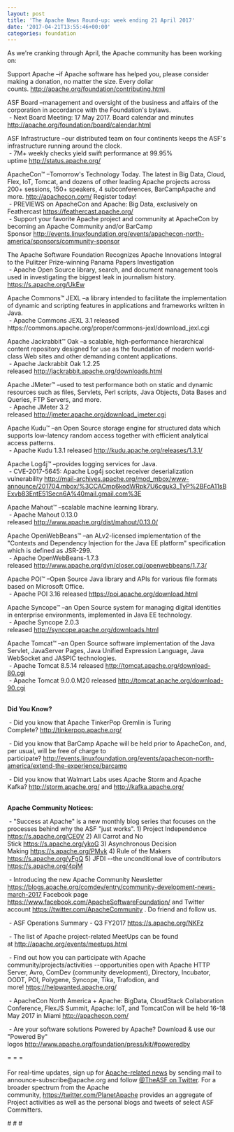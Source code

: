 ```yaml
---
layout: post
title: 'The Apache News Round-up: week ending 21 April 2017'
date: '2017-04-21T13:55:46+00:00'
categories: foundation
---
```

<p>As we're cranking through April, the Apache community has been working on:</p> 
  <p>Support Apache&nbsp;–if Apache software has helped you, please consider making a donation, no matter the size. Every dollar counts.&nbsp;<a href="http://apache.org/foundation/contributing.html">http://apache.org/foundation/contributing.html</a></p> 
  <div> 
    <p>ASF Board –management and oversight of the business and affairs of the corporation in accordance with the Foundation's bylaws.<br />&nbsp;- Next Board Meeting: 17 May 2017. Board calendar and minutes <a href="http://apache.org/foundation/board/calendar.html">http://apache.org/foundation/board/calendar.html</a></p> 
    <p>ASF Infrastructure –our distributed team on four continents keeps the ASF's infrastructure running around the clock.<br />&nbsp;- 7M+ weekly checks yield swift performance at 99.95% uptime&nbsp;<a href="http://status.apache.org/">http://status.apache.org/</a></p> 
  </div> 
  <div> 
    <p><a href="http://status.apache.org/"></a>ApacheCon™ –Tomorrow's Technology Today. The latest in Big Data, Cloud, Flex, IoT, Tomcat, and dozens of other leading Apache projects across 200+ sessions, 150+ speakers, 4 subconferences, BarCampApache and more. <a href="http://apachecon.com/">http://apachecon.com/</a>&nbsp;Register today!<br />&nbsp;- PREVIEWS on ApacheCon and Apache: Big Data, exclusively on Feathercast <a href="https://feathercast.apache.org/">https://feathercast.apache.org/</a><br />&nbsp;- Support your favorite Apache project and community at ApacheCon by becoming an Apache Community and/or BarCamp Sponsor&nbsp;<a href="http://events.linuxfoundation.org/events/apachecon-north-america/sponsors/community-sponsor">http://events.linuxfoundation.org/events/apachecon-north-america/sponsors/community-sponsor</a></p> 
    <p>The Apache Software Foundation Recognizes Apache Innovations Integral to the Pulitzer Prize-winning Panama Papers Investigation<br />&nbsp;- Apache Open Source library, search, and document management tools used in investigating the biggest leak in journalism history. <a href="https://s.apache.org/UkEw">https://s.apache.org/UkEw</a></p> 
    <p>Apache Commons™ JEXL –a library intended to facilitate the implementation of dynamic and scripting features in applications and frameworks written in Java.<br />&nbsp;- Apache Commons JEXL 3.1 released https://commons.apache.org/proper/commons-jexl/download_jexl.cgi&nbsp;</p> 
    <p> </p> 
    <p> </p> 
    <p>Apache Jackrabbit™ Oak –a scalable, high-performance hierarchical content repository designed for use as the foundation of modern world-class Web sites and other demanding content applications.<br />&nbsp;- Apache Jackrabbit Oak 1.2.25 released&nbsp;<a href="http://jackrabbit.apache.org/downloads.html">http://jackrabbit.apache.org/downloads.html</a></p> 
    <p>Apache JMeter™ –used to test performance both on static and dynamic resources such as files, Servlets, Perl scripts, Java Objects, Data Bases and Queries, FTP Servers, and more.<br />&nbsp;- Apache JMeter 3.2 released&nbsp;<a href="http://jmeter.apache.org/download_jmeter.cgi">http://jmeter.apache.org/download_jmeter.cgi</a></p> 
    <p>Apache Kudu™ –an Open Source storage engine for structured data which supports low-latency random access together with efficient analytical access patterns.<br />&nbsp;- Apache Kudu 1.3.1 released&nbsp;<a href="http://kudu.apache.org/releases/1.3.1/">http://kudu.apache.org/releases/1.3.1/</a></p> 
    <p>Apache Log4j™ –provides logging services for Java.<br />&nbsp;-&nbsp;CVE-2017-5645: Apache Log4j socket receiver deserialization vulnerability&nbsp;<a href="http://mail-archives.apache.org/mod_mbox/www-announce/201704.mbox/%3CCACmp6kodWRpk7U6cguk3_TyP%2BFcA11sBExvb83EntE51Secn6A%40mail.gmail.com%3E">http://mail-archives.apache.org/mod_mbox/www-announce/201704.mbox/%3CCACmp6kodWRpk7U6cguk3_TyP%2BFcA11sBExvb83EntE51Secn6A%40mail.gmail.com%3E</a></p> 
    <p>Apache Mahout™ –scalable machine learning library.<br />&nbsp;- Apache Mahout 0.13.0 released&nbsp;<a href="http://www.apache.org/dist/mahout/0.13.0/">http://www.apache.org/dist/mahout/0.13.0/</a></p> 
    <p>Apache OpenWebBeans™ –an ALv2-licensed implementation of the &quot;Contexts and Dependency Injection for the Java EE platform&quot; specification which is defined as JSR-299.<br />&nbsp;- Apache OpenWebBeans-1.7.3 released&nbsp;<a href="http://www.apache.org/dyn/closer.cgi/openwebbeans/1.7.3/">http://www.apache.org/dyn/closer.cgi/openwebbeans/1.7.3/</a></p> 
    <p>Apache POI™ –Open Source Java library and APIs for various file formats based on Microsoft Office.<br />&nbsp;- Apache POI 3.16 released&nbsp;<a href="https://poi.apache.org/download.html">https://poi.apache.org/download.html</a></p> 
    <p>Apache Syncope™ –an Open Source system for managing digital identities in enterprise environments, implemented in Java EE technology.<br />&nbsp;- Apache Syncope 2.0.3 released&nbsp;<a href="http://syncope.apache.org/downloads.html">http://syncope.apache.org/downloads.html</a></p> 
    <p>Apache Tomcat™ –an Open Source software implementation of the Java Servlet, JavaServer Pages, Java Unified Expression Language, Java WebSocket and JASPIC technologies.<br />&nbsp;-&nbsp;Apache Tomcat 8.5.14 released&nbsp;<a href="http://tomcat.apache.org/download-80.cgi">http://tomcat.apache.org/download-80.cgi</a><br />&nbsp;- Apache Tomcat 9.0.0.M20 released&nbsp;<a href="http://tomcat.apache.org/download-90.cgi">http://tomcat.apache.org/download-90.cgi</a></p> 
    <p><strong><br />Did You Know?</strong></p> 
    <p><strong></strong>&nbsp;- Did you know that Apache TinkerPop‏ Gremlin is Turing Complete?&nbsp;<a href="http://tinkerpop.apache.org/">http://tinkerpop.apache.org/</a></p> 
    <p>&nbsp;- Did you know that BarCamp Apache will be held prior to ApacheCon, and, per usual, will be free of charge to participate?&nbsp;<a href="http://events.linuxfoundation.org/events/apachecon-north-america/extend-the-experience/barcamp">http://events.linuxfoundation.org/events/apachecon-north-america/extend-the-experience/barcamp</a></p> 
    <p>&nbsp;- Did you know that Walmart Labs uses Apache Storm and Apache Kafka?&nbsp;<a href="http://storm.apache.org/">http://storm.apache.org/</a>&nbsp;and&nbsp;<a href="http://kafka.apache.org/">http://kafka.apache.org/</a></p> 
  </div> 
  <div> 
    <p><strong><br />Apache Community Notices:</strong></p> 
  </div> 
  <div> 
    <p>&nbsp;- &quot;Success at Apache&quot; is a new monthly blog series that focuses on the processes behind why the ASF &quot;just works&quot;. 1) Project Independence <a href="https://s.apache.org/CE0V">https://s.apache.org/CE0V</a>&nbsp;2) All Carrot and No Stick&nbsp;<a href="https://s.apache.org/ykoG">https://s.apache.org/ykoG</a>&nbsp;3)&nbsp;Asynchronous Decision Making&nbsp;<a href="https://s.apache.org/PMvk">https://s.apache.org/PMvk</a>&nbsp;4)&nbsp;Rule of the Makers <a href="https://s.apache.org/yFgQ">https://s.apache.org/yFgQ</a>&nbsp;5) JFDI --the unconditional love of contributors <a href="https://s.apache.org/4pjM">https://s.apache.org/4pjM</a></p> 
    <p>&nbsp;- Introducing the new Apache Community Newsletter <a href="https://blogs.apache.org/comdev/entry/community-development-news-march-2017">https://blogs.apache.org/comdev/entry/community-development-news-march-2017</a> Facebook page <a href="https://www.facebook.com/ApacheSoftwareFoundation/">https://www.facebook.com/ApacheSoftwareFoundation/</a>&nbsp;and Twitter account <a href="https://twitter.com/ApacheCommunity">https://twitter.com/ApacheCommunity</a>&nbsp;.&nbsp;Do friend and follow us.</p> 
    <p>&nbsp;- ASF Operations Summary - Q3 FY2017&nbsp;<a href="https://s.apache.org/NKFz">https://s.apache.org/NKFz</a></p> 
    <div> 
      <p>&nbsp;- The list of Apache project-related MeetUps can be found at&nbsp;<a href="http://apache.org/events/meetups.html">http://apache.org/events/meetups.html</a></p> 
      <p>&nbsp;- Find out how you can participate with Apache community/projects/activities --opportunities open with&nbsp;Apache HTTP Server,&nbsp;Avro, ComDev (community development), Directory, Incubator, OODT, POI, Polygene, Syncope, Tika, Trafodion, and more!&nbsp;<a href="https://helpwanted.apache.org/">https://helpwanted.apache.org/</a></p> 
    </div> 
    <p>&nbsp;- ApacheCon North America + Apache: BigData, CloudStack Collaboration Conference, FlexJS Summit, Apache: IoT, and TomcatCon will be held 16-18 May 2017 in Miami <a href="http://apachecon.com/">http://apachecon.com/</a></p> 
    <p>&nbsp;- Are your software solutions Powered by Apache? Download &amp; use our &quot;Powered By&quot; logos&nbsp;<a href="http://www.apache.org/foundation/press/kit/#poweredby">http://www.apache.org/foundation/press/kit/#poweredby</a></p> 
    <div>= = =</div> 
    <div><br /></div> 
    <div>For real-time updates, sign up for <a href="http://apache.org/foundation/mailinglists.html#foundation-announce">Apache-related news</a> by sending mail to announce-subscribe@apache.org and follow <a href="https://twitter.com/TheASF">@TheASF on Twitter</a>. For a broader spectrum from the Apache community,&nbsp;<a href="http://s.apache.org/landsend">https://twitter.com/PlanetApache</a> provides an aggregate of Project activities as well as the personal blogs and tweets of select ASF Committers.</div> 
  </div> 
  <p># # #</p>
